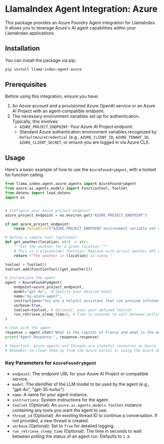 # LlamaIndex Agent Integration: Azure

This package provides an Azure Foundry Agent integration for LlamaIndex. It allows you to leverage Azure's AI agent capabilities within your LlamaIndex applications.

## Installation

You can install the package via pip:

```bash
pip install llama-index-agent-azure
```

## Prerequisites

Before using this integration, ensure you have:

1.  An Azure account and a provisioned Azure OpenAI service or an Azure AI Project with an agent-compatible endpoint.
2.  The necessary environment variables set up for authentication. Typically, this involves:
    - `AZURE_PROJECT_ENDPOINT`: Your Azure AI Project endpoint.
    - Standard Azure authentication environment variables recognized by `DefaultAzureCredential` (e.g., `AZURE_CLIENT_ID`, `AZURE_TENANT_ID`, `AZURE_CLIENT_SECRET`, or ensure you are logged in via Azure CLI).

## Usage

Here's a basic example of how to use the `AzureFoundryAgent`, with a toolset for function calling.

```python
from llama_index.agent.azure_agents import AzureFoundryAgent
from azure.ai.agents.models import FunctionTool, ToolSet
from dotenv import load_dotenv
import os


# Configure your Azure project endpoint
azure_project_endpoint = os.environ.get("AZURE_PROJECT_ENDPOINT")

if not azure_project_endpoint:
    raise ValueError("AZURE_PROJECT_ENDPOINT environment variable not set.")

# Define a sample tool (optional)
def get_weather(location: str) -> str:
    """Get the weather for a given location."""
    # This is a placeholder function. Replace with actual weather API call.
    return f"The weather in {location} is sunny."

toolset = ToolSet()
toolset.add(FunctionTool({get_weather}))

# Instantiate the agent
agent = AzureFoundryAgent(
    endpoint=azure_project_endpoint,
    model="gpt-4o",  # Specify your desired model
    name="my-azure-agent",
    instructions="You are a helpful assistant that can provide information and use tools.",
    verbose=True,
    toolset=toolset, # Optional: pass your defined toolset
    run_retrieve_sleep_time=2, # Time in seconds to wait between polling run status
)

# Chat with the agent
response = agent.chat("What is the capital of France and what is the weather there?")
print("Agent Response:", response.response)

# Important: Azure agents and threads are stateful resources on Azure.
# Remember to clean them up from the Azure portal or using the Azure SDK

```

### Key Parameters for `AzureFoundryAgent`

- `endpoint`: The endpoint URL for your Azure AI Project or compatible service.
- `model`: The identifier of the LLM model to be used by the agent (e.g., "gpt-4o", "gpt-35-turbo").
- `name`: A name for your agent instance.
- `instructions`: System instructions for the agent.
- `toolset` (Optional): An `azure.ai.agents.models.ToolSet` instance containing any tools you want the agent to use.
- `thread_id` (Optional): An existing thread ID to continue a conversation. If not provided, a new thread is created.
- `verbose` (Optional): Set to `True` for detailed logging.
- `run_retrieve_sleep_time` (Optional): The time in seconds to wait between polling the status of an agent run. Defaults to `1.0`.
